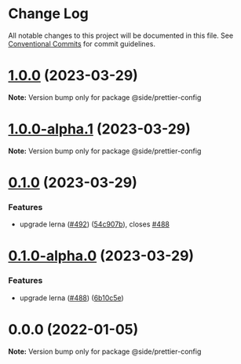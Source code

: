 # Change Log

All notable changes to this project will be documented in this file.
See [Conventional Commits](https://conventionalcommits.org) for commit guidelines.

# [1.0.0](https://github.com/reside-eng/lint-config/compare/@side/prettier-config@0.1.0...@side/prettier-config@1.0.0) (2023-03-29)

**Note:** Version bump only for package @side/prettier-config

# [1.0.0-alpha.1](https://github.com/reside-eng/lint-config/compare/@side/prettier-config@0.1.0...@side/prettier-config@1.0.0-alpha.1) (2023-03-29)

**Note:** Version bump only for package @side/prettier-config

# [0.1.0](https://github.com/reside-eng/lint-config/compare/@side/prettier-config@0.0.0...@side/prettier-config@0.1.0) (2023-03-29)

### Features

- upgrade lerna ([#492](https://github.com/reside-eng/lint-config/issues/492)) ([54c907b](https://github.com/reside-eng/lint-config/commit/54c907bc7d6dee491fbac3ecb9769284554785cf)), closes [#488](https://github.com/reside-eng/lint-config/issues/488)

# [0.1.0-alpha.0](https://github.com/reside-eng/lint-config/compare/@side/prettier-config@0.0.0...@side/prettier-config@0.1.0-alpha.0) (2023-03-29)

### Features

- upgrade lerna ([#488](https://github.com/reside-eng/lint-config/issues/488)) ([6b10c5e](https://github.com/reside-eng/lint-config/commit/6b10c5ea54a9e68f7e3b04499a48a85b704a93cc))

# 0.0.0 (2022-01-05)

**Note:** Version bump only for package @side/prettier-config
